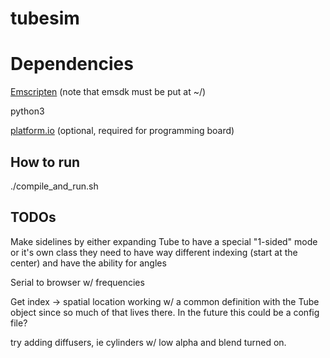 # tubesim

# Dependencies

[Emscripten](https://emscripten.org/docs/getting_started/downloads.html) (note that emsdk must be put at ~/)

python3

[platform.io](https://platformio.org/) (optional, required for programming board)


## How to run

./compile_and_run.sh


## TODOs

Make sidelines by either expanding Tube to have a special "1-sided" mode or it's own class
    they need to have way different indexing (start at the center) and have the ability for angles

Serial to browser w/ frequencies 

Get index -> spatial location working w/ a common definition with the Tube object since so much of that lives there. In the future this could be a config file?

try adding diffusers, ie cylinders w/ low alpha and blend turned on.